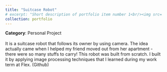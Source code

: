 ```yaml
---
title: "Suitcase Robot"
# excerpt: "Short description of portfolio item number 1<br/><img src='/images/500x300.png'>"
collection: portfolio
---
```


**Category**: Personal Project<br/><br/>
It is a suitcase robot that follows its owner by using camera. The idea actually came when I helped my friend moved out from her apartment - there were so many stuffs to carry!​ This robot was built from scratch. I built it by applying image processing techniques that I learned during my work term at Flex. (Github)